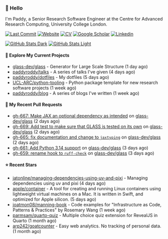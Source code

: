 ### 👋 Hello

I'm Paddy, a Senior Research Software Engineer at the Centre for Advanced
Research Computing, University College London.

[![Last Commit](https://img.shields.io/github/last-commit/paddyroddy/paddyroddy/main?label=updated)](https://github.com/paddyroddy)
[![Website](https://img.shields.io/badge/GitHub%20Pages-222?logo=githubpages&logoColor=fff&style=for-the-badge&style=flat)](https://paddyroddy.github.io)
[![CV](https://img.shields.io/badge/CV-PDF-pink.svg)](https://paddyroddy.github.io/cv)
[![Google Scholar](https://img.shields.io/badge/Google%20Scholar-4285F4?logo=googlescholar&logoColor=fff&style=for-the-badge&style=flat)](https://scholar.google.com/citations?user=OFigHUwAAAAJ)
[![Linkedin](https://img.shields.io/badge/LinkedIn-0A66C2?logo=linkedin&logoColor=fff&style=for-the-badge&style=flat)](https://www.linkedin.com/in/patrickjamesroddy)

[![GitHub Stats Dark](https://github-readme-stats-paddyroddy.vercel.app/api?username=paddyroddy&disable_animations=true&hide_border=true&hide_title=true&include_all_commits=true&rank_icon=github&show=prs_merged,reviews&show_icons=true&theme=tokyonight)](https://github.com/paddyroddy/paddyroddy#gh-dark-mode-only)
[![GitHub Stats Light](https://github-readme-stats-paddyroddy.vercel.app/api?username=paddyroddy&disable_animations=true&hide_border=true&hide_title=true&include_all_commits=true&rank_icon=github&show=prs_merged,reviews&show_icons=true&theme=default)](https://github.com/paddyroddy/paddyroddy#gh-light-mode-only)

#### 👷 Explore My Current Projects

- [glass-dev/glass](https://github.com/glass-dev/glass) - Generator for Large Scale Structure
  (1 day ago)
- [paddyroddy/talks](https://github.com/paddyroddy/talks) - A series of talks I&#39;ve given
  (4 days ago)
- [paddyroddy/dotfiles](https://github.com/paddyroddy/dotfiles) - My dotfiles
  (5 days ago)
- [UCL-ARC/python-tooling](https://github.com/UCL-ARC/python-tooling) - Python package template for new research software projects
  (1 week ago)
- [paddyroddy/blog](https://github.com/paddyroddy/blog) - A series of blogs I&#39;ve written
  (1 week ago)

#### 🔨 My Recent Pull Requests

- [gh-667: Make JAX an optional dependency as intended](https://github.com/glass-dev/glass/pull/672) on [glass-dev/glass](https://github.com/glass-dev/glass)
  (2 days ago)
- [gh-669: Add test to make sure that GLASS is tested on its own](https://github.com/glass-dev/glass/pull/670) on [glass-dev/glass](https://github.com/glass-dev/glass)
  (2 days ago)
- [gh-665: fix documentation and change to `jaxtyping`](https://github.com/glass-dev/glass/pull/668) on [glass-dev/glass](https://github.com/glass-dev/glass)
  (2 days ago)
- [gh-661: Add Python 3.14 support](https://github.com/glass-dev/glass/pull/662) on [glass-dev/glass](https://github.com/glass-dev/glass)
  (3 days ago)
- [gh-659: rename hook to `ruff-check`](https://github.com/glass-dev/glass/pull/660) on [glass-dev/glass](https://github.com/glass-dev/glass)
  (3 days ago)

#### ⭐ Recent Stars

- [jatonline/managing-dependencies-using-uv-and-pixi](https://github.com/jatonline/managing-dependencies-using-uv-and-pixi) - Managing dependencies using uv and pixi
  (4 days ago)
- [apple/container](https://github.com/apple/container) - A tool for creating and running Linux containers using lightweight virtual machines on a Mac. It is written in Swift, and optimized for Apple silicon. 
  (5 days ago)
- [joatmon08/manning-book](https://github.com/joatmon08/manning-book) - Code examples for &#34;Infrastructure as Code, Patterns &amp; Practices&#34; by Rosemary Wang
  (1 week ago)
- [parmsam/quarto-quiz](https://github.com/parmsam/quarto-quiz) - Multiple choice quiz extension for RevealJS in Quarto
  (1 month ago)
- [arp242/goatcounter](https://github.com/arp242/goatcounter) - Easy web analytics. No tracking of personal data.
  (1 month ago)
